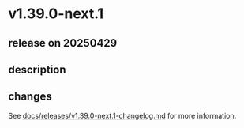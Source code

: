 # v1.39.0-next.1

## release on 20250429

## description

## changes

See <a href="https://github.com/backstage/backstage/blob/master/docs/releases/v1.39.0-next.1-changelog.md">docs/releases/v1.39.0-next.1-changelog.md</a> for more information.

